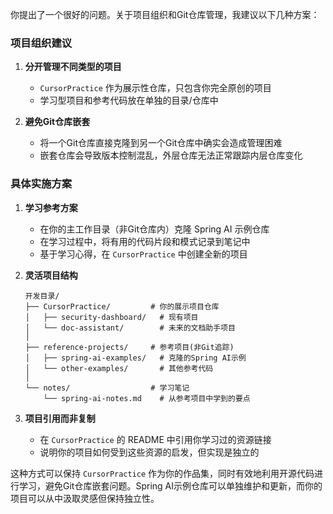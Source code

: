 
你提出了一个很好的问题。关于项目组织和Git仓库管理，我建议以下几种方案：

### 项目组织建议

1. **分开管理不同类型的项目**
   - `CursorPractice` 作为展示性仓库，只包含你完全原创的项目
   - 学习型项目和参考代码放在单独的目录/仓库中

2. **避免Git仓库嵌套**
   - 将一个Git仓库直接克隆到另一个Git仓库中确实会造成管理困难
   - 嵌套仓库会导致版本控制混乱，外层仓库无法正常跟踪内层仓库变化

### 具体实施方案

1. **学习参考方案**
   - 在你的主工作目录（非Git仓库内）克隆 Spring AI 示例仓库
   - 在学习过程中，将有用的代码片段和模式记录到笔记中
   - 基于学习心得，在 `CursorPractice` 中创建全新的项目

2. **灵活项目结构**
   ```
   开发目录/
   ├── CursorPractice/         # 你的展示项目仓库
   │   ├── security-dashboard/   # 现有项目
   │   └── doc-assistant/        # 未来的文档助手项目
   │
   ├── reference-projects/     # 参考项目(非Git追踪)
   │   ├── spring-ai-examples/   # 克隆的Spring AI示例
   │   └── other-examples/       # 其他参考代码
   │
   └── notes/                  # 学习笔记
       └── spring-ai-notes.md    # 从参考项目中学到的要点
   ```

3. **项目引用而非复制**
   - 在 `CursorPractice` 的 README 中引用你学习过的资源链接
   - 说明你的项目如何受到这些资源的启发，但实现是独立的

这种方式可以保持 `CursorPractice` 作为你的作品集，同时有效地利用开源代码进行学习，避免Git仓库嵌套问题。Spring AI示例仓库可以单独维护和更新，而你的项目可以从中汲取灵感但保持独立性。
